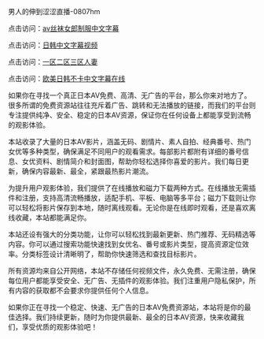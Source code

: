 男人的伸到涩涩直播-0807hm

点击访问：<a href="https://heiliaowzu4ur.pages.dev">av丝袜女郎制服中文字幕</a>

点击访问：<a href="https://heiliaoll4qsx.pages.dev">日韩中文字幕视频</a>

点击访问：<a href="https://heiliaoga6s9v.pages.dev">一区二区三区人妻</a>

点击访问：<a href="https://heiliaoow5kzm.pages.dev">欧美日韩不卡中文字幕在线</a>


如果你在寻找一个真正日本AV免费、高清、无广告的平台，那么你来对地方了。很多所谓的免费资源站往往充斥着广告、跳转和无法播放的链接，而我们的平台则专注提供纯净、安全、稳定的日本AV资源，保证你在任何设备上都能享受到流畅的观影体验。

本站收录了大量的日本AV影片，涵盖无码、剧情片、素人自拍、经典番号、热门女优等多种类型，确保满足不同用户的观看需求。每部影片都附有详细的番号信息、女优资料、剧情简介和封面图，帮助你轻松选择你喜爱的影片。我们每日更新，确保内容最新、最全，紧跟最热影片潮流。

为提升用户观影体验，我们提供了在线播放和磁力下载两种方式。在线播放无需插件和注册，支持高清流畅播放，适配手机、平板、电脑等多平台；磁力下载则让你可以轻松将影片保存到本地，随时离线观看。无论你是在线即时观看，还是喜欢离线收藏，本站都能满足你。

本站还设有强大的分类功能，让你可以轻松找到最新更新、热门推荐、无码精选等内容。你可以通过搜索功能快速找到女优名、番号或影片类型，提高资源定位效率。分类标签设计清晰明了，帮助你快速筛选和查找目标影片。

所有资源均来自公开网络，本站不存储任何视频文件，永久免费、无需注册，确保每位用户都能享受安全、无广告、无插件的观影体验。我们注重用户隐私保护，所有内容的获取都不会要求你提供任何个人信息。

如果你正在寻找一个稳定、快速、无广告的日本AV免费资源站，本站将是你的最佳选择。我们持续更新，随时为你提供最新、最全的日本AV资源，快来收藏我们，享受优质的观影体验吧！





<span style="display:none;">[Canonical link]( ）</span>
